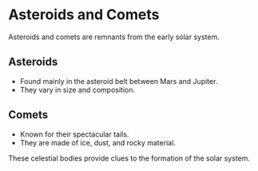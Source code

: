 # Asteroids and Comets

Asteroids and comets are remnants from the early solar system.

## Asteroids
- Found mainly in the asteroid belt between Mars and Jupiter.
- They vary in size and composition.

## Comets
- Known for their spectacular tails.
- They are made of ice, dust, and rocky material.

These celestial bodies provide clues to the formation of the solar system.
